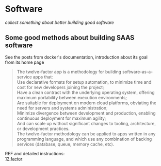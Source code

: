 # Software
_collect something about better building good software_

## Some good methods about building SAAS software
See the posts from docker's documentation, introduction about its goal from its home page   
> The twelve-factor app is a methodology for building software-as-a-service apps that:  
> Use declarative formats for setup automation, to minimize time and cost for new developers joining the project;   
> Have a clean contract with the underlying operating system, offering maximum portability between execution environments;  
> Are suitable for deployment on modern cloud platforms, obviating the need for servers and systems administration;  
> Minimize divergence between development and production, enabling continuous deployment for maximum agility;  
> And can scale up without significant changes to tooling, architecture, or development practices.  
> The twelve-factor methodology can be applied to apps written in any programming language, and which use any combination of backing services (database, queue, memory cache, etc).

REF and detailed instructions:  
[12 factor](https://12factor.net/)